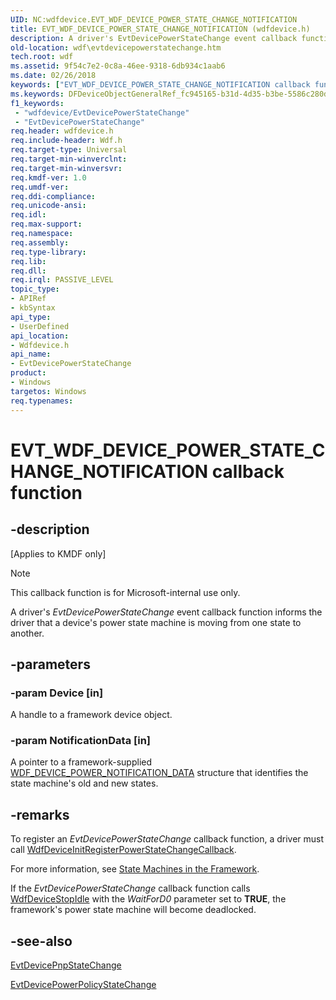```yaml
---
UID: NC:wdfdevice.EVT_WDF_DEVICE_POWER_STATE_CHANGE_NOTIFICATION
title: EVT_WDF_DEVICE_POWER_STATE_CHANGE_NOTIFICATION (wdfdevice.h)
description: A driver's EvtDevicePowerStateChange event callback function informs the driver that a device's power state machine is moving from one state to another.
old-location: wdf\evtdevicepowerstatechange.htm
tech.root: wdf
ms.assetid: 9f54c7e2-0c8a-46ee-9318-6db934c1aab6
ms.date: 02/26/2018
keywords: ["EVT_WDF_DEVICE_POWER_STATE_CHANGE_NOTIFICATION callback function"]
ms.keywords: DFDeviceObjectGeneralRef_fc945165-b31d-4d35-b3be-5586c280d8ca.xml, EVT_WDF_DEVICE_POWER_STATE_CHANGE_NOTIFICATION, EVT_WDF_DEVICE_POWER_STATE_CHANGE_NOTIFICATION callback, EvtDevicePowerStateChange, EvtDevicePowerStateChange callback function, kmdf.evtdevicepowerstatechange, wdf.evtdevicepowerstatechange, wdfdevice/EvtDevicePowerStateChange
f1_keywords:
 - "wdfdevice/EvtDevicePowerStateChange"
 - "EvtDevicePowerStateChange"
req.header: wdfdevice.h
req.include-header: Wdf.h
req.target-type: Universal
req.target-min-winverclnt: 
req.target-min-winversvr: 
req.kmdf-ver: 1.0
req.umdf-ver: 
req.ddi-compliance: 
req.unicode-ansi: 
req.idl: 
req.max-support: 
req.namespace: 
req.assembly: 
req.type-library: 
req.lib: 
req.dll: 
req.irql: PASSIVE_LEVEL
topic_type:
- APIRef
- kbSyntax
api_type:
- UserDefined
api_location:
- Wdfdevice.h
api_name:
- EvtDevicePowerStateChange
product:
- Windows
targetos: Windows
req.typenames: 
---
```


# EVT_WDF_DEVICE_POWER_STATE_CHANGE_NOTIFICATION callback function


## -description


<p class="CCE_Message">[Applies to KMDF only]</p>

>[!NOTE]
>This callback function is for Microsoft-internal use only.

A driver's <i>EvtDevicePowerStateChange</i> event callback function informs the driver that a device's power state machine is moving from one state to another.


## -parameters




### -param Device [in]

A handle to a framework device object.


### -param NotificationData [in]

A pointer to a framework-supplied <a href="https://docs.microsoft.com/windows-hardware/drivers/ddi/wdfdevice/ns-wdfdevice-_wdf_device_power_notification_data">WDF_DEVICE_POWER_NOTIFICATION_DATA</a> structure that identifies the state machine's old and new states.


## -remarks



To register an <i>EvtDevicePowerStateChange</i> callback function, a driver must call <a href="https://docs.microsoft.com/windows-hardware/drivers/ddi/wdfdevice/nf-wdfdevice-wdfdeviceinitregisterpowerstatechangecallback">WdfDeviceInitRegisterPowerStateChangeCallback</a>.

For more information, see <a href="https://docs.microsoft.com/windows-hardware/drivers/wdf/state-machines-in-the-framework">State Machines in the Framework</a>.

If the <i>EvtDevicePowerStateChange</i> callback function calls <a href="https://docs.microsoft.com/windows-hardware/drivers/ddi/wdfdevice/nf-wdfdevice-wdfdevicestopidle">WdfDeviceStopIdle</a> with the <i>WaitForD0</i> parameter set to <b>TRUE</b>, the framework's power state machine will become deadlocked.





## -see-also




<a href="https://docs.microsoft.com/windows-hardware/drivers/ddi/wdfdevice/nc-wdfdevice-evt_wdf_device_pnp_state_change_notification">EvtDevicePnpStateChange</a>



<a href="https://docs.microsoft.com/windows-hardware/drivers/ddi/wdfdevice/nc-wdfdevice-evt_wdf_device_power_policy_state_change_notification">EvtDevicePowerPolicyStateChange</a>
 

 

